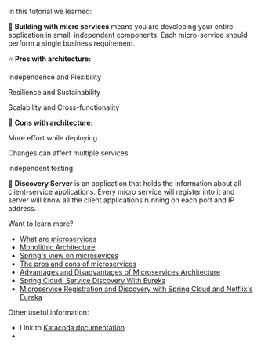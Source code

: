In this tutorial we learned:


🔧  **Building with micro services**
 means you are developing your entire application in small, independent components. Each micro-service should perform a single business requirement. 


⭐ **Pros with architecture:**

Independence and Flexibility

Resilience and Sustainability

Scalability and Cross-functionality


💩  **Cons with architecture:**

More effort while deploying

Changes can affect multiple services

Independent testing


💾 **Discovery Server**
is an application that holds the information about all client-service applications. Every micro service will register into it and server will know all the client applications running on each port and IP address. 


Want to learn more?
* [What are microservices](https://microservices.io/)
* [Monolithic Architecture](https://microservices.io/patterns/monolithic.html) 
* [Spring's view on microsevices ](https://spring.io/microservices)
* [The pros and cons of microservices](https://medium.com/@goodrebels/to-go-or-not-to-go-micro-the-pros-and-cons-of-microservices-7967418ff06)
* [Advantages and Disadvantages of Microservices Architecture](https://cloudacademy.com/blog/microservices-architecture-challenge-advantage-drawback/)
* [Spring Cloud: Service Discovery With Eureka](https://medium.com/swlh/spring-cloud-service-discovery-with-eureka-16f32068e5c7)
* [Microservice Registration and Discovery with Spring Cloud and Netflix's Eureka](https://spring.io/blog/2015/01/20/microservice-registration-and-discovery-with-spring-cloud-and-netflix-s-eureka)



Other useful information:
* Link to [Katacoda documentation](https://www.katacoda.community/welcome.html)
* 